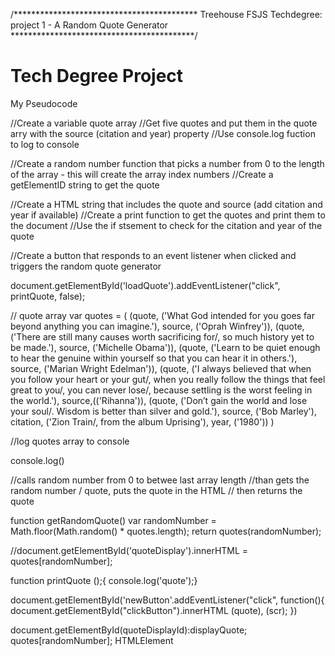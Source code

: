 /******************************************
Treehouse FSJS Techdegree:
project 1 - A Random Quote Generator
******************************************/


# Tech Degree Project
My Pseudocode

//Create a variable quote array
//Get five quotes and put them in the quote arry with the source (citation and year) property
//Use console.log fuction to log to console

//Create a random number function that picks a number from 0 to the length of the array - this will create the array index numbers
//Create a getElementID string to get the quote 

//Create a HTML string that includes the quote and source (add citation and year if available)
//Create a print function to get the quotes and print them to the document
//Use the if stsement to check for the citation and year of the quote 

//Create a button that responds to an event listener when clicked and triggers the random quote generator

document.getElementById('loadQuote').addEventListener("click", printQuote, false);

// quote array
var quotes = (
  (quote, ('What God intended for you goes far beyond anything you can imagine.'),
  source, ('Oprah Winfrey')), 
  (quote, ('There are still many causes worth sacrificing for/, so much history yet to be made.'),
  source, ('Michelle Obama')), 
  (quote, ('Learn to be quiet enough to hear the genuine within yourself so that you can hear it in others.'),
  source, ('Marian Wright Edelman')),
  (quote, ('I always believed that when you follow your heart or your gut/, when you really follow the things that feel great to you/, you can never lose/, because settling is the worst feeling in the world.'),
  source,(('Rihanna')), 
  (quote, ('Don’t gain the world and lose your soul/. Wisdom is better than silver and gold.'),
  source, ('Bob Marley'), 
  citation, ('Zion Train/, from the album Uprising'),
  year, ('1980'))
  )

//log quotes array to console 

  console.log()


//calls random number from 0 to betwee last array length
//than gets the random number / quote, puts the quote in the HTML 
// then returns the quote

function getRandomQuote()
  var randomNumber = Math.floor(Math.random() * quotes.length);
  return quotes(randomNumber); 

 
  //document.getElementById('quoteDisplay').innerHTML = quotes[randomNumber]; 



function printQuote ();{ 
  console.log('quote');}
  
  
document.getElementById('newButton'.addEventListener("click", function(){
  document.getElementById("clickButton").innerHTML (quote), (scr);
})


document.getElementById(quoteDisplayId):displayQuote; quotes[randomNumber]; HTMLElement





